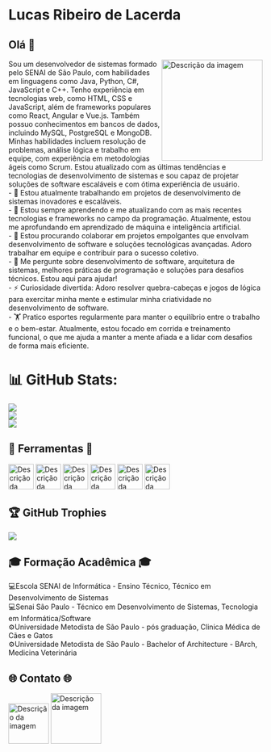 # Lucas Ribeiro de Lacerda

## Olá 👋

<img src="https://github.com/lrlacerda/Lucas-Ribeiro-Lacerda/blob/main/img/img-headne.png" alt="Descrição da imagem" align="right" width="200">
Sou um desenvolvedor de sistemas formado pelo SENAI de São Paulo, com habilidades em linguagens como Java, Python, C#, JavaScript e C++. Tenho experiência em tecnologias web, como HTML, CSS e JavaScript, além de frameworks populares como React, Angular e Vue.js. Também possuo conhecimentos em bancos de dados, incluindo MySQL, PostgreSQL e MongoDB. Minhas habilidades incluem resolução de problemas, análise lógica e trabalho em equipe, com experiência em metodologias ágeis como Scrum. Estou atualizado com as últimas tendências e tecnologias de desenvolvimento de sistemas e sou capaz de projetar soluções de software escaláveis e com ótima experiência de usuário.

<div>
- 🔭 Estou atualmente trabalhando em projetos de desenvolvimento de sistemas inovadores e escaláveis.
</div>
<div>
- 🌱 Estou sempre aprendendo e me atualizando com as mais recentes tecnologias e frameworks no campo da programação. Atualmente, estou me aprofundando em aprendizado de máquina e inteligência artificial.
</div>  
<div>
- 👯 Estou procurando colaborar em projetos empolgantes que envolvam desenvolvimento de software e soluções tecnológicas avançadas. Adoro trabalhar em equipe e contribuir para o sucesso coletivo.
</div>  
<div>
- 💬 Me pergunte sobre desenvolvimento de software, arquitetura de sistemas, melhores práticas de programação e soluções para desafios técnicos. Estou aqui para ajudar!
</div>  
<div>
- ⚡ Curiosidade divertida: Adoro resolver quebra-cabeças e jogos de lógica para exercitar minha mente e estimular minha criatividade no desenvolvimento de software.
</div>
<div>
- 🏋️ Pratico esportes regularmente para manter o equilíbrio entre o trabalho e o bem-estar. Atualmente, estou focado em corrida e treinamento funcional, o que me ajuda a manter a mente afiada e a lidar com desafios de forma mais eficiente.
</div>

# 📊 GitHub Stats:
![](https://github-readme-stats.vercel.app/api?username=lrlacerda&theme=swift&dracula_border=false&include_all_commits=true&count_private=true)<br/>
![](https://github-readme-streak-stats.herokuapp.com/?user=lrlacerda&theme=swift&hide_border=false)<br/>
![](https://github-readme-stats.vercel.app/api/top-langs/?username=lrlacerda&theme=dracula_border=false&include_all_commits=true&count_private=true&layout=compact)


## 🔧 Ferramentas 🔧

<div>
  <img src="https://github.com/lrlacerda/Lucas-Ribeiro-Lacerda/blob/main/img/csharp-original.svg" alt="Descrição da imagem" width="50">
  <img src="https://github.com/lrlacerda/Lucas-Ribeiro-Lacerda/blob/main/img/javascript-plain.svg" alt="Descrição da imagem" width="50">
  <img src="https://github.com/lrlacerda/Lucas-Ribeiro-Lacerda/blob/main/img/react-original.svg" alt="Descrição da imagem" width="50">
  <img src="https://github.com/lrlacerda/Lucas-Ribeiro-Lacerda/blob/main/img/html5-original.svg" alt="Descrição da imagem" width="50">
  <img src="https://github.com/lrlacerda/Lucas-Ribeiro-Lacerda/blob/main/img/css3-original.svg" alt="Descrição da imagem" width="50">
  <img src="https://github.com/lrlacerda/Lucas-Ribeiro-Lacerda/blob/main/img/azure-original.svg" alt="Descrição da imagem" width="50">
</div>

##

## 🏆 GitHub Trophies
![](https://github-profile-trophy.vercel.app/?username=lrlacerda&theme=flat&no-frame=false&no-bg=false&margin-w=4)

## 🎓 Formação Acadêmica 🎓

<div>
  💻Escola SENAI de Informática - Ensino Técnico, Técnico em Desenvolvimento de Sistemas
</div>
<div>
  💻Senai São Paulo - Técnico em Desenvolvimento de Sistemas, Tecnologia em Informática/Software
</div>
  <div>
  ⚙️Universidade Metodista de São Paulo - pós graduação, Clinica Médica de Cães e Gatos
</div>
<div>
  ⚙️Universidade Metodista de São Paulo - Bachelor of Architecture - BArch, Medicina Veterinária
</div>

## 🌐 Contato 🌐

<div>
  <a href="URL"><img src="https://github.com/lrlacerda/Lucas-Ribeiro-Lacerda/blob/main/img/68747470733a2f2f696d672e736869656c64732e696f2f62616467652f2d476d61696c2d2532333333333f7374796c653d666f722d7468652d6261646765266c6f676f3d676d61696c266c6f676f436f6c6f723d7768.svg" alt="Descrição da imagem" width="80"></a>
  <a href="https://www.linkedin.com/in/lucasribeirolacerda/"> <img src="https://github.com/lrlacerda/Lucas-Ribeiro-Lacerda/blob/main/img/68747470733a2f2f696d672e736869656c64732e696f2f62616467652f2d4c696e6b6564496e2d2532333030373742353f7374796c653d666f722d7468652d6261646765266c6f676f3d6c696e6b6564696e266c6f67.svg" alt="Descrição da imagem" width="100"></a>
</div>


